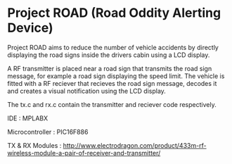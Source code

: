 # Project ROAD (Road Oddity Alerting Device)

Project ROAD aims to reduce the number of vehicle accidents by directly displaying the road signs inside the drivers cabin using a LCD display.

A RF transmitter is placed near a road sign that transmits the road sign message, for example a road sign displaying the speed limit.
The vehicle is fitted with a RF reciever that recieves the road sign message, decodes it and creates a visual notification using the LCD display.

The tx.c and rx.c contain the transmitter and reciever code respectively. 

IDE : MPLABX

Microcontroller : PIC16F886

TX & RX Modules : http://www.electrodragon.com/product/433m-rf-wireless-module-a-pair-of-receiver-and-transmitter/

